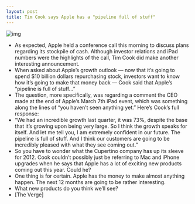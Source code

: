 ```yaml
---
layout: post
title: Tim Cook says Apple has a "pipeline full of stuff"
---
```

![img](http://media.idownloadblog.com/wp-content/uploads/2012/03/apple-2012.jpg)
* As expected, Apple held a conference call this morning to discuss plans regarding its stockpile of cash. Although investor relations and iPad numbers were the highlights of the call, Tim Cook did make another interesting announcement.
* When asked about Apple’s growth outlook — now that it’s going to spend $10 billion dollars repurchasing stock, investors want to know how it’s going to make that money back — Cook said that Apple’s “pipeline is full of stuff…”
* The question, more specifically, was regarding a comment the CEO made at the end of Apple’s March 7th iPad event, which was something along the lines of “you haven’t seen anything yet.” Here’s Cook’s full response:
* “We had an incredible growth last quarter, it was 73%, despite the base that it’s growing upon being very large. So I think the growth speaks for itself. And let me tell you, I am extremely confident in our future. The pipeline is full of stuff. And I think our customers are going to be incredibly pleased with what they see coming out.”
* So you have to wonder what the Cupertino company has up its sleeve for 2012. Cook couldn’t possibly just be referring to Mac and iPhone upgrades when he says that Apple has a lot of exciting new products coming out this year. Could he?
* One thing is for certain. Apple has the money to make almost anything happen. The next 12 months are going to be rather interesting.
* What new products do you think we’ll see?
* [The Verge]

